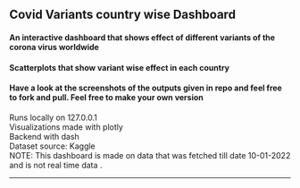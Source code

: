 ## Covid Variants country wise Dashboard

#### An interactive dashboard that shows effect of different variants of the corona virus worldwide  
#### Scatterplots that show variant wise effect in each country  
#### Have a look at the screenshots of the outputs given in repo and feel free to fork and pull. Feel free to make your own version
Runs locally on 127.0.0.1  
Visualizations made with plotly  
Backend with dash   
Dataset source: Kaggle  
NOTE: This dashboard is made on data that was fetched till date 10-01-2022 and is not real time data
.  



---


